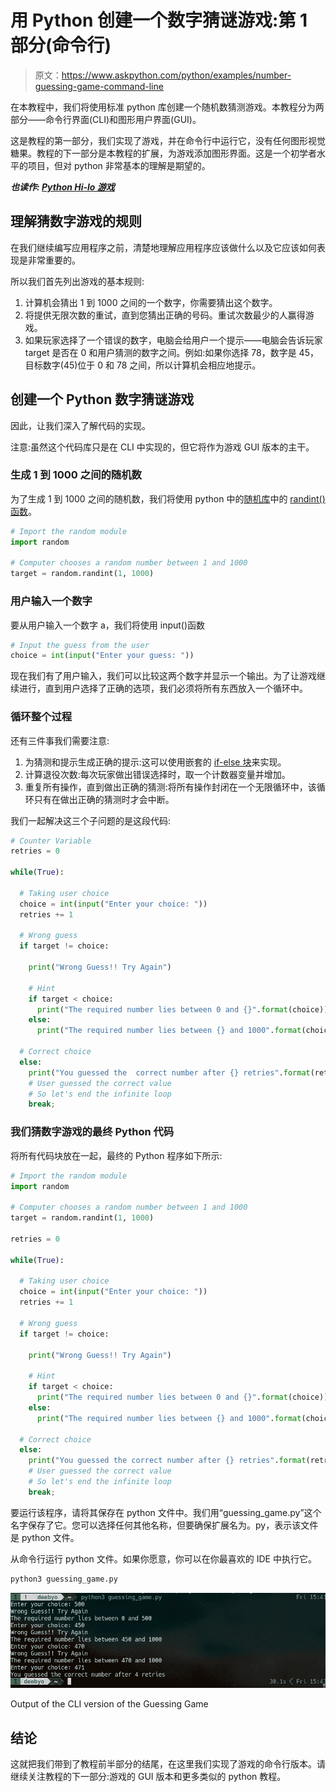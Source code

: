 # 用 Python 创建一个数字猜谜游戏:第 1 部分(命令行)

> 原文：<https://www.askpython.com/python/examples/number-guessing-game-command-line>

在本教程中，我们将使用标准 python 库创建一个随机数猜测游戏。本教程分为两部分——命令行界面(CLI)和图形用户界面(GUI)。

这是教程的第一部分，我们实现了游戏，并在命令行中运行它，没有任何图形视觉糖果。教程的下一部分是本教程的扩展，为游戏添加图形界面。这是一个初学者水平的项目，但对 python 非常基本的理解是期望的。

***也读作: [Python Hi-lo 游戏](https://www.askpython.com/python/examples/pygame-graphical-hi-lo-game)***

## 理解猜数字游戏的规则

在我们继续编写应用程序之前，清楚地理解应用程序应该做什么以及它应该如何表现是非常重要的。

所以我们首先列出游戏的基本规则:

1.  计算机会猜出 1 到 1000 之间的一个数字，你需要猜出这个数字。
2.  将提供无限次数的重试，直到您猜出正确的号码。重试次数最少的人赢得游戏。
3.  如果玩家选择了一个错误的数字，电脑会给用户一个提示——电脑会告诉玩家 target 是否在 0 和用户猜测的数字之间。例如:如果你选择 78，数字是 45，目标数字(45)位于 0 和 78 之间，所以计算机会相应地提示。

## 创建一个 Python 数字猜谜游戏

因此，让我们深入了解代码的实现。

注意:虽然这个代码库只是在 CLI 中实现的，但它将作为游戏 GUI 版本的主干。

### 生成 1 到 1000 之间的随机数

为了生成 1 到 1000 之间的随机数，我们将使用 python 中的[随机库](https://www.askpython.com/python-modules/python-random-module-generate-random-numbers-sequences)中的 [randint()函数](https://www.askpython.com/python-modules/python-randint-method)。

```py
# Import the random module
import random

# Computer chooses a random number between 1 and 1000
target = random.randint(1, 1000)

```

### 用户输入一个数字

要从用户输入一个数字 a，我们将使用 input()函数

```py
# Input the guess from the user
choice = int(input("Enter your guess: "))

```

现在我们有了用户输入，我们可以比较这两个数字并显示一个输出。为了让游戏继续进行，直到用户选择了正确的选项，我们必须将所有东西放入一个循环中。

### 循环整个过程

还有三件事我们需要注意:

1.  为猜测和提示生成正确的提示:这可以使用嵌套的 [if-else 块](https://www.askpython.com/python/python-if-else-elif-statement)来实现。
2.  计算退役次数:每次玩家做出错误选择时，取一个计数器变量并增加。
3.  重复所有操作，直到做出正确的猜测:将所有操作封闭在一个无限循环中，该循环只有在做出正确的猜测时才会中断。

我们一起解决这三个子问题的是这段代码:

```py
# Counter Variable
retries = 0

while(True):

  # Taking user choice
  choice = int(input("Enter your choice: "))
  retries += 1

  # Wrong guess
  if target != choice:

    print("Wrong Guess!! Try Again")

    # Hint
    if target < choice:
      print("The required number lies between 0 and {}".format(choice))
    else:
      print("The required number lies between {} and 1000".format(choice))

  # Correct choice
  else:
    print("You guessed the  correct number after {} retries".format(retries))
    # User guessed the correct value
    # So let's end the infinite loop
    break;

```

### 我们猜数字游戏的最终 Python 代码

将所有代码块放在一起，最终的 Python 程序如下所示:

```py
# Import the random module
import random

# Computer chooses a random number between 1 and 1000
target = random.randint(1, 1000)

retries = 0

while(True):

  # Taking user choice
  choice = int(input("Enter your choice: "))
  retries += 1

  # Wrong guess
  if target != choice:

    print("Wrong Guess!! Try Again")

    # Hint
    if target < choice:
      print("The required number lies between 0 and {}".format(choice))
    else:
      print("The required number lies between {} and 1000".format(choice))

  # Correct choice
  else:
    print("You guessed the correct number after {} retries".format(retries))
    # User guessed the correct value
    # So let's end the infinite loop
    break;

```

要运行该程序，请将其保存在 python 文件中。我们用“guessing_game.py”这个名字保存了它。您可以选择任何其他名称，但要确保扩展名为。py，表示该文件是 python 文件。

从命令行运行 python 文件。如果你愿意，你可以在你最喜欢的 IDE 中执行它。

```py
python3 guessing_game.py

```

![Guessing Game](img/55f90618ef3f566f47d5ce5d30cfb4a6.png)

Output of the CLI version of the Guessing Game

## 结论

这就把我们带到了教程前半部分的结尾，在这里我们实现了游戏的命令行版本。请继续关注教程的下一部分:游戏的 GUI 版本和更多类似的 python 教程。